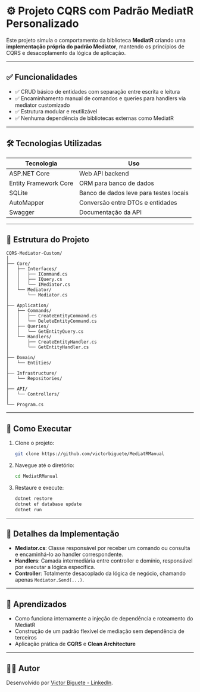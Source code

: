 # ⚙️ Projeto CQRS com Padrão MediatR Personalizado

Este projeto simula o comportamento da biblioteca **MediatR** criando uma **implementação própria do padrão Mediator**, mantendo os princípios de CQRS e desacoplamento da lógica de aplicação.

---

## ✅ Funcionalidades

- ✅ CRUD básico de entidades com separação entre escrita e leitura
- ✅ Encaminhamento manual de comandos e queries para handlers via mediator customizado
- ✅ Estrutura modular e reutilizável
- ✅ Nenhuma dependência de bibliotecas externas como MediatR

---

## 🛠 Tecnologias Utilizadas

| Tecnologia        | Uso                                     |
|------------------|------------------------------------------|
| ASP.NET Core      | Web API backend                         |
| Entity Framework Core | ORM para banco de dados            |
| SQLite            | Banco de dados leve para testes locais  |
| AutoMapper        | Conversão entre DTOs e entidades        |
| Swagger           | Documentação da API                     |

---

## 📁 Estrutura do Projeto

```plaintext
CQRS-Mediator-Custom/
│
├── Core/
│   ├── Interfaces/
│   │   ├── ICommand.cs
│   │   ├── IQuery.cs
│   │   └── IMediator.cs
│   └── Mediator/
│       └── Mediator.cs
│
├── Application/
│   ├── Commands/
│   │   ├── CreateEntityCommand.cs
│   │   └── DeleteEntityCommand.cs
│   ├── Queries/
│   │   └── GetEntityQuery.cs
│   └── Handlers/
│       ├── CreateEntityHandler.cs
│       └── GetEntityHandler.cs
│
├── Domain/
│   └── Entities/
│
├── Infrastructure/
│   └── Repositories/
│
├── API/
│   └── Controllers/
│
└── Program.cs
```

---

## 🚀 Como Executar

1. Clone o projeto:
   ```bash
   git clone https://github.com/victorbiguete/MediatRManual
   ```

2. Navegue até o diretório:
   ```bash
   cd MediatRManual
   ```

3. Restaure e execute:
   ```bash
   dotnet restore
   dotnet ef database update
   dotnet run
   ```

---

## 🔎 Detalhes da Implementação

- **Mediator.cs**: Classe responsável por receber um comando ou consulta e encaminhá-lo ao handler correspondente.
- **Handlers**: Camada intermediária entre controller e domínio, responsável por executar a lógica específica.
- **Controller**: Totalmente desacoplado da lógica de negócio, chamando apenas `Mediator.Send(...)`.

---

## 🧠 Aprendizados

- Como funciona internamente a injeção de dependência e roteamento do MediatR
- Construção de um padrão flexível de mediação sem dependência de terceiros
- Aplicação prática de **CQRS** e **Clean Architecture**

---

## 👨‍💻 Autor

Desenvolvido por [Victor Biguete - Linkedln](https://www.linkedin.com/in/victorbiguete).
